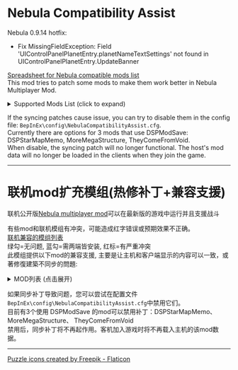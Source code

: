 # Nebula Compatibility Assist

Nebula 0.9.14 hotfix:  
- Fix MissingFieldException: Field 'UIControlPanelPlanetEntry.planetNameTextSettings' not found in UIControlPanelPlanetEntry.UpdateBanner  

[Spreadsheet for Nebula compatible mods list](https://docs.google.com/spreadsheets/d/16bq5RQfjpNnDt4QGPtPp1U17lmx74EIzCzhuEG7sj6k/edit#gid=373515568)  
This mod tries to patch some mods to make them work better in Nebula Multiplayer Mod.  

<details>
<summary>Supported Mods List (click to expand)</summary>

### [AutoStationConfig](https://thunderstore.io/c/dyson-sphere-program/p/Pasukaru/AutoStationConfig/)
- Sync station configuration and drone, ship, warper count.   
- Note: AutoStationConfig v1.4.0 is broken after DSP-0.9.27. Required [ModFixerOne](https://thunderstore.io/c/dyson-sphere-program/p/starfi5h/ModFixerOne/) to fix it.  

### [Auxilaryfunction](https://thunderstore.io/c/dyson-sphere-program/p/blacksnipebiu/Auxilaryfunction/)
- Sync auto station config functions.  
- Sync planetary item fill (ships, fuel) functions.  

### [BlueprintTweaks](https://thunderstore.io/c/dyson-sphere-program/p/kremnev8/BlueprintTweaks/)
- Set `useFastDismantle` = false in config file to prevent host from crashing.  
- Note: Some players reported issues when using this mod in multiplayer.  

### [DSPAutoSorter](https://thunderstore.io/c/dyson-sphere-program/p/appuns/DSPAutoSorter/)
- Fix error in client when opening storage UI.  
DSPAutoSorter.DSPAutoSorter.UIStorageWindow_OnOpen_Postfix (UIStorageWindow __instance) [0x0004b]  

### [DSPFreeMechaCustom](https://thunderstore.io/c/dyson-sphere-program/p/appuns/DSPFreeMechaCustom/)
- Free mecha appearance now sync correctly.  

### [DSPOptimizations](https://thunderstore.io/c/dyson-sphere-program/p/Selsion/DSPOptimizations/)
- Fix client crash when leaving a system.  

### [DSPStarMapMemo](https://thunderstore.io/c/dyson-sphere-program/p/appuns/DSPStarMapMemo/)
- Memo now sync when players add/remove icons, or finish editing text area.  

### [FactoryLocator](https://thunderstore.io/c/dyson-sphere-program/p/starfi5h/FactoryLocator/)
- Client can now see info of remote planet (Require Host to install FactoryLocator too).   

### [GenesisBook](https://thunderstore.io/c/dyson-sphere-program/p/HiddenCirno/GenesisBook/) (WIP, only for 3.0)
- Partially support Quantum Depot syncing: Build, Manual User interaction, Transport in the same planet
- Interplanetary cargo transport in Quantum Depot is not supported yet. Client may see different result.

### [LSTM](https://thunderstore.io/c/dyson-sphere-program/p/hetima/LSTM/)
- Client can now see all ILS stations when choosing system/global tab.  

### [MoreMegaStructure](https://thunderstore.io/c/dyson-sphere-program/p/jinxOAO/MoreMegaStructure/)
- Sync data when player change mega structure type in the editor.  
- Sync data when player input star assembler value number.  
- Sync data when player fire star cannon.  
- Disable modification of the stats panel to avoid conflicts.  

### [PlanetFinder](https://thunderstore.io/c/dyson-sphere-program/p/hetima/PlanetFinder/)
- Fix error in multiplayer lobby.  
- Client can now see vein amount and power status on planets not loaded yet. 
- The data is updated everytime client open the window.  

### [SphereOpt](https://thunderstore.io/c/dyson-sphere-program/p/Andy/SphereOpt/) (WIP)
- Fix `SphereOpt.InstDysonShellRenderer.RenderShells` NRE in client when they join game.  

### [SplitterOverBelt](https://thunderstore.io/c/dyson-sphere-program/p/hetima/SplitterOverBelt/)
- Fix that splitters and pilers put by clients can't reconnect belts.  

### [TheyComeFromVoid](https://thunderstore.io/c/dyson-sphere-program/p/ckcz123/TheyComeFromVoid/) (WIP)
- Early testing. There may be bugs.  
- When clint joins, sync the progress from host  
- Sync add/remove meta drives (relic)
- Sync apply/reset authorization point (buff)

### [UXAssist](https://thunderstore.io/c/dyson-sphere-program/p/soarqin/UXAssist/)
- Sync `Quick dismantle all buildings`, `Quick build Orbital Collectors`, `Re-initialize Dyson Spheres`, `Quick dismantle Dyson Shells`  
- `Re-intialize planet` is not available in multiplayer mode.  

</details>
  
If the syncing patches cause issue, you can try to disable them in the config file: `BepInEx\config\NebulaCompatibilityAssist.cfg`.  
Currently there are options for 3 mods that use DSPModSave: DSPStarMapMemo, MoreMegaStructure, TheyComeFromVoid.  
When disable, the syncing patch will no longer functional. The host's mod data will no longer be loaded in the clients when they join the game.  
  
----

# 联机mod扩充模组(热修补丁+兼容支援)
联机公开版[Nebula multiplayer mod](https://dsp.thunderstore.io/package/nebula/NebulaMultiplayerMod/)可以在最新版的游戏中运行并且支援战斗  

有些mod和联机模组有冲突，可能造成红字错误或预期效果不正确。  
[联机兼容的模组列表](https://docs.google.com/spreadsheets/d/16bq5RQfjpNnDt4QGPtPp1U17lmx74EIzCzhuEG7sj6k)  
绿勾=无问题, 蓝勾=需两端皆安装, 红标=有严重冲突  
此模组提供以下mod的兼容支援, 主要是让主机和客户端显示的内容可以一致，或著修復建築不同步的問題:  

<details>
<summary>MOD列表 (点击展开)</summary>

### [AutoStationConfig](https://thunderstore.io/c/dyson-sphere-program/p/Pasukaru/AutoStationConfig/)
- 同步物流站自动配置  
- 注意：AutoStationConfigv1.4.0 与 游戏版本v0.9.27 不兼容, 需要安装ModFixerOne修复  

### [Auxilaryfunction](https://thunderstore.io/c/dyson-sphere-program/p/blacksnipebiu/Auxilaryfunction/) [辅助多功能mod](https://www.bilibili.com/video/BV1SS4y1X75n)
- 同步物流站自动配置相关功能  
- 同步一键填充星球上的飞机飞船翘曲器、燃料  

### [BlueprintTweaks](https://thunderstore.io/c/dyson-sphere-program/p/kremnev8/BlueprintTweaks/)
- 在配置文件中设置 `useFastDismantle` = false 以防止主机崩溃。  
- 注意: 此mod在多人游戏中不稳定, 请谨慎使用  

### [DSPAutoSorter](https://thunderstore.io/c/dyson-sphere-program/p/appuns/DSPAutoSorter/)
- 修复打开储物箱时客机的错误  
DSPAutoSorter.DSPAutoSorter.UIStorageWindow_OnOpen_Postfix (UIStorageWindow __instance) [0x0004b]  

### [DSPFreeMechaCustom](https://thunderstore.io/c/dyson-sphere-program/p/appuns/DSPFreeMechaCustom/)
- 同步免费的机甲外观  

### [DSPOptimizations](https://thunderstore.io/c/dyson-sphere-program/p/Selsion/DSPOptimizations/)
- 修复客户端离开星系会使游戏崩溃的错误  

### [DSPStarMapMemo](https://thunderstore.io/c/dyson-sphere-program/p/appuns/DSPStarMapMemo/)
- 同步星球註記  

### [FactoryLocator](https://thunderstore.io/c/dyson-sphere-program/p/starfi5h/FactoryLocator/)
- 让客机能显示远端星球的建物讯息(需求主机也安装mod)  

### [GenesisBook](https://thunderstore.io/c/dyson-sphere-program/p/HiddenCirno/GenesisBook/) (WIP, only for 3.0)
- 部分支持量子箱同步功能：建造、手动用户交互、同一星球内运输
- 量子箱的跨星球运送尚不支持。客机可能会看到不同的结果。

### [LSTM](https://thunderstore.io/c/dyson-sphere-program/p/hetima/LSTM/)
- 让客机显示所有星际物流塔的内容  

### [MoreMegaStructure](https://thunderstore.io/c/dyson-sphere-program/p/jinxOAO/MoreMegaStructure/) 更多巨构建筑
- 当巨构类型或星际组装厂配方更改时同步数据  
- 恒星炮开火时同步数据  
- 修复客户端戴森球电力供给和需求不正确的问题  
- 取消统计页面的修改防止冲突  

### [PlanetFinder](https://thunderstore.io/c/dyson-sphere-program/p/hetima/PlanetFinder/)
- 修正在联机大厅(选择星球介面)时的UI错误  
- 让客机能显示远端星球的资源储量和电力状态  

### [SphereOpt](https://thunderstore.io/c/dyson-sphere-program/p/Andy/SphereOpt/) (WIP)
- 修复客机加入游戏后的NRE错误(`SphereOpt.InstDysonShellRenderer.RenderShells`) (测试中, 可能会出现错误)  

### [SplitterOverBelt](https://thunderstore.io/c/dyson-sphere-program/p/hetima/SplitterOverBelt/)
- 让客机在传送带上放置分流器/集装机时,可以正确地重新连接传送带  

### [TheyComeFromVoid](https://thunderstore.io/c/dyson-sphere-program/p/ckcz123/TheyComeFromVoid/) 深空来敌 (WIP)
- 早期测试中, 可能会出现错误  
- 当客机登陆时, 同步主机进度  
- 同步新增/移除元驱动（圣物）
- 同步部属/重置授权点（强化）

### [UXAssist](https://thunderstore.io/c/dyson-sphere-program/p/soarqin/UXAssist/)
- 同步`快速拆除所有建筑`, `快速建造轨道采集器`, `初始化戴森球`, `快速拆除戴森壳`
- `初始化本行星`功能在联机中不可用  

</details>
  
如果同步补丁导致问题，您可以尝试在配置文件`BepInEx\config\NebulaCompatibilityAssist.cfg`中禁用它们。  
目前有3个使用 DSPModSave 的mod可以禁用补丁：DSPStarMapMemo、MoreMegaStructure、 TheyComeFromVoid  
禁用后，同步补丁将不再起作用。客机加入游戏时将不再载入主机的该mod数据。  
  
----

<a href="https://www.flaticon.com/free-icons/puzzle" title="puzzle icons">Puzzle icons created by Freepik - Flaticon</a>